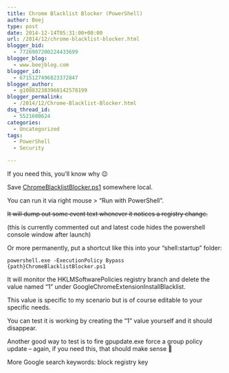 ```yaml
---
title: Chrome Blacklist Blocker (PowerShell)
author: Beej
type: post
date: 2014-12-14T05:31:00+00:00
url: /2014/12/chrome-blacklist-blocker.html
blogger_bid:
  - 7726907200224433699
blogger_blog:
  - www.beejblog.com
blogger_id:
  - 6715127496823372847
blogger_author:
  - g108832383968142578199
blogger_permalink:
  - /2014/12/Chrome-Blacklist-Blocker.html
dsq_thread_id:
  - 5521600624
categories:
  - Uncategorized
tags:
  - PowerShell
  - Security

---
```

If you need this, you&#8217;ll know why 😉

Save <a href="https://raw.githubusercontent.com/Beej126/PowerShell/master/ChromeBlacklistBlocker/ChromeBlacklistBlocker.ps1" target="_blank">ChromeBlacklistBlocker.ps1</a> somewhere local.

You can run it via right mouse > &#8220;Run with PowerShell&#8221;.
  
<strike>It will dump out some event text whenever it notices a registry change.</strike>
  
(this is currently commented out and latest code hides the powershell console window after launch)

Or more permanently, put a shortcut like this into your &#8220;shell:startup&#8221; folder:
  
`powershell.exe -ExecutionPolicy Bypass {path}ChromeBlacklistBlocker.ps1`

It will monitor the HKLMSoftwarePolicies registry branch and delete the value named &#8220;1&#8221; under GoogleChromeExtensionInstallBlacklist.
  
This value is specific to my scenario but is of course editable to your specific needs.

You can test it is working by creating the &#8220;1&#8221; value yourself and it should disappear.

Another good way to test is to fire gpupdate.exe force a group policy update &#8211; again, if you need this, that should make sense 🙂

More Google search keywords: block registry key